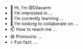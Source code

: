 - 👋 Hi, I’m @Dilavarm
- 👀 I’m interested in ...
- 🌱 I’m currently learning ...
- 💞️ I’m looking to collaborate on ...
- 📫 How to reach me ...
- 😄 Pronouns: ...
- ⚡ Fun fact: ...

<!---
Dilavarm/Dilavarm is a ✨ special ✨ repository because its `README.md` (this file) appears on your GitHub profile.
You can click the Preview link to take a look at your changes.
--->
